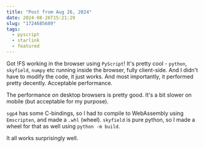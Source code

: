 ```yaml
---
title: "Post from Aug 26, 2024"
date: 2024-08-26T15:21:29
slug: "1724685689"
tags:
  - pyscript
  - starlink
  - featured
---
```


Got !FS working in the browser using `PyScript`! It's pretty cool - `python`, `skyfield`, `numpy` etc running inside the browser, fully client-side. And I didn't have to modify the code, it just works. And most importantly, it performed pretty decently. Acceptable performance.

The performance on desktop browsers is pretty good. It's a bit slower on mobile (but acceptable for my purpose).

`sgp4` has some C-bindings, so I had to compile to WebAssembly using `Emscripten`, and made a `.whl` (wheel). `skyfield` is pure python, so I made a wheel for that as well using `python -m build`.

It all works surprisingly well.